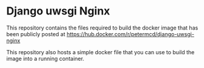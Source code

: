 # Django uwsgi Nginx

This repository contains the files required to build the docker image that
has been publicly posted at https://hub.docker.com/r/petermcd/django-uwsgi-nginx

This repository also hosts a simple docker file that you can use to build the 
image into a running container.